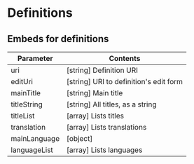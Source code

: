# Definitions

## Embeds for definitions

| Parameter | Contents |
| --- | --- |
| uri | [string] Definition URI |
| editUri | [string] URI to definition's edit form |
| mainTitle | [string] Main title |
| titleString | [string] All titles, as a string |
| titleList | [array] Lists titles |
| translation | [array] Lists translations |
| mainLanguage | [object] |
| languageList | [array] Lists languages |
